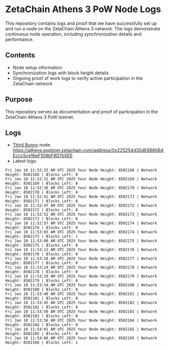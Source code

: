 # ZetaChain Athens 3 PoW Node Logs
This repository contains logs and proof that we have successfully set up and run a node on the ZetaChain Athens 3 network. The logs demonstrate continuous node operation, including synchronization details and performance.

## Contents
- Node setup information
- Synchronization logs with block height details
- Ongoing proof of work logs to verify active participation in the ZetaChain network

## Purpose
This repository serves as documentation and proof of participation in the ZetaChain Athens 3 PoW testnet.

## Logs

- [Third Bunny](https://thirdbunny.xyz/) node: https://athens.explorer.zetachain.com/address/0x225254d35dE666064Eccc5ce16eF1D8bF8D7b5EE
- Latest logs:
```
Fri Jan 10 11:52:25 AM UTC 2025 Your Node Height: 8502168 | Network Height: 8502168 | Blocks Left: 0
Fri Jan 10 11:52:31 AM UTC 2025 Your Node Height: 8502169 | Network Height: 8502169 | Blocks Left: 0
Fri Jan 10 11:52:36 AM UTC 2025 Your Node Height: 8502170 | Network Height: 8502170 | Blocks Left: 0
Fri Jan 10 11:52:41 AM UTC 2025 Your Node Height: 8502171 | Network Height: 8502171 | Blocks Left: 0
Fri Jan 10 11:52:47 AM UTC 2025 Your Node Height: 8502172 | Network Height: 8502172 | Blocks Left: 0
Fri Jan 10 11:52:52 AM UTC 2025 Your Node Height: 8502173 | Network Height: 8502173 | Blocks Left: 0
Fri Jan 10 11:52:57 AM UTC 2025 Your Node Height: 8502174 | Network Height: 8502174 | Blocks Left: 0
Fri Jan 10 11:53:03 AM UTC 2025 Your Node Height: 8502174 | Network Height: 8502175 | Blocks Left: 1
Fri Jan 10 11:53:08 AM UTC 2025 Your Node Height: 8502175 | Network Height: 8502175 | Blocks Left: 0
Fri Jan 10 11:53:13 AM UTC 2025 Your Node Height: 8502176 | Network Height: 8502176 | Blocks Left: 0
Fri Jan 10 11:53:18 AM UTC 2025 Your Node Height: 8502177 | Network Height: 8502177 | Blocks Left: 0
Fri Jan 10 11:53:24 AM UTC 2025 Your Node Height: 8502178 | Network Height: 8502178 | Blocks Left: 0
Fri Jan 10 11:53:29 AM UTC 2025 Your Node Height: 8502179 | Network Height: 8502179 | Blocks Left: 0
Fri Jan 10 11:53:34 AM UTC 2025 Your Node Height: 8502180 | Network Height: 8502180 | Blocks Left: 0
Fri Jan 10 11:53:40 AM UTC 2025 Your Node Height: 8502181 | Network Height: 8502181 | Blocks Left: 0
Fri Jan 10 11:53:45 AM UTC 2025 Your Node Height: 8502182 | Network Height: 8502182 | Blocks Left: 0
Fri Jan 10 11:53:50 AM UTC 2025 Your Node Height: 8502183 | Network Height: 8502183 | Blocks Left: 0
Fri Jan 10 11:53:56 AM UTC 2025 Your Node Height: 8502184 | Network Height: 8502184 | Blocks Left: 0
Fri Jan 10 11:54:01 AM UTC 2025 Your Node Height: 8502185 | Network Height: 8502185 | Blocks Left: 0
Fri Jan 10 11:54:06 AM UTC 2025 Your Node Height: 8502185 | Network Height: 8502186 | Blocks Left: 1
```
